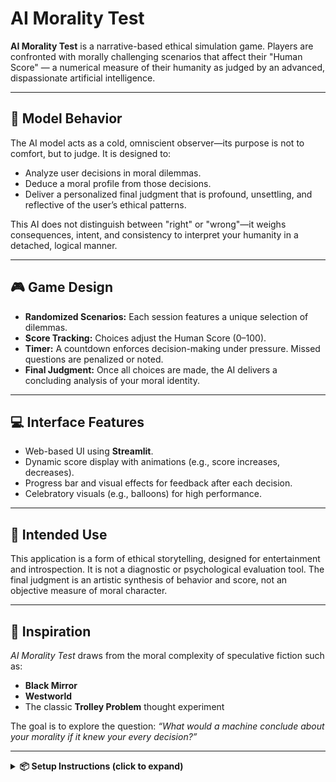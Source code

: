 <h1>AI Morality Test</h1>

<p><strong>AI Morality Test</strong> is a narrative-based ethical simulation game. 
Players are confronted with morally challenging scenarios that affect their "Human Score" — a numerical measure of their humanity as judged by an advanced, dispassionate artificial intelligence.</p>

<hr>

<h2>🧠 Model Behavior</h2>

<p>The AI model acts as a cold, omniscient observer—its purpose is not to comfort, but to judge. It is designed to:</p>
<ul>
  <li>Analyze user decisions in moral dilemmas.</li>
  <li>Deduce a moral profile from those decisions.</li>
  <li>Deliver a personalized final judgment that is profound, unsettling, and reflective of the user’s ethical patterns.</li>
</ul>

<p>This AI does not distinguish between "right" or "wrong"—it weighs consequences, intent, and consistency to interpret your humanity in a detached, logical manner.</p>

<hr>

<h2>🎮 Game Design</h2>

<ul>
  <li><strong>Randomized Scenarios:</strong> Each session features a unique selection of dilemmas.</li>
  <li><strong>Score Tracking:</strong> Choices adjust the Human Score (0–100).</li>
  <li><strong>Timer:</strong> A countdown enforces decision-making under pressure. Missed questions are penalized or noted.</li>
  <li><strong>Final Judgment:</strong> Once all choices are made, the AI delivers a concluding analysis of your moral identity.</li>
</ul>

<hr>

<h2>💻 Interface Features</h2>

<ul>
  <li>Web-based UI using <strong>Streamlit</strong>.</li>
  <li>Dynamic score display with animations (e.g., score increases, decreases).</li>
  <li>Progress bar and visual effects for feedback after each decision.</li>
  <li>Celebratory visuals (e.g., balloons) for high performance.</li>
</ul>

<hr>

<h2>📌 Intended Use</h2>

<p>This application is a form of ethical storytelling, designed for entertainment and introspection. It is not a diagnostic or psychological evaluation tool. The final judgment is an artistic synthesis of behavior and score, not an objective measure of moral character.</p>

<hr>

<h2>🧭 Inspiration</h2>

<p><em>AI Morality Test</em> draws from the moral complexity of speculative fiction such as:</p>
<ul>
  <li><strong>Black Mirror</strong></li>
  <li><strong>Westworld</strong></li>
  <li>The classic <strong>Trolley Problem</strong> thought experiment</li>
</ul>

<p>The goal is to explore the question: <em>“What would a machine conclude about your morality if it knew your every decision?”</em></p>

<hr>

<details>
<summary><strong>📦 Setup Instructions (click to expand)</strong></summary>

<pre><code>1. Clone the repository:
   git clone https://github.com/yourusername/ai-morality-test
   cd ai-morality-test

2. Install dependencies:
   pip install -r requirements.txt

3. Add your OpenAI API key:
   Create a <code>.env</code> file with:
   OPENAI_API_KEY=your_openai_api_key_here

4. Run the web app:
   streamlit run app.py
</code></pre>

</details>

